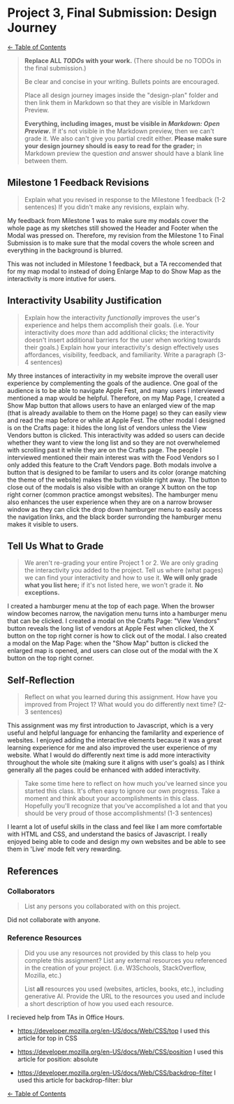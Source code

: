 # Project 3, Final Submission: Design Journey

[← Table of Contents](design-journey.md)


> **Replace ALL _TODOs_ with your work.** (There should be no TODOs in the final submission.)
>
> Be clear and concise in your writing. Bullets points are encouraged.
>
> Place all design journey images inside the "design-plan" folder and then link them in Markdown so that they are visible in Markdown Preview.
>
> **Everything, including images, must be visible in _Markdown: Open Preview_.** If it's not visible in the Markdown preview, then we can't grade it. We also can't give you partial credit either. **Please make sure your design journey should is easy to read for the grader;** in Markdown preview the question _and_ answer should have a blank line between them.


## Milestone 1 Feedback Revisions
> Explain what you revised in response to the Milestone 1 feedback (1-2 sentences)
> If you didn't make any revisions, explain why.

My feedback from Milestone 1 was to make sure my modals cover the whole page as my sketches still showed the Header and Footer when the Modal was pressed on. Therefore, my revision from the Milestone 1 to Final Submission is to make sure that the modal covers the whole screen and everything in the background is blurred.

This was not included in Milestone 1 feedback, but a TA reccomended that for my map modal to instead of doing Enlarge Map to do Show Map as the interactivity is more intutive for users.


## Interactivity Usability Justification
> Explain how the interactivity _functionally_ improves the user's experience and helps them accomplish their goals. (i.e. Your interactivity does _more_ than add additional clicks; the interactivity doesn't insert additional barriers for the user when working towards their goals.)
> Explain how your interactivity's design effectively uses affordances, visibility, feedback, and familiarity.
> Write a paragraph (3-4 sentences)

My three instances of interactivity in my website improve the overall user experience by complementing the goals of the audience. One goal of the audience is to be able to navigate Apple Fest, and many users I interviewed mentioned a map would be helpful. Therefore, on my Map Page, I created a Show Map button that allows users to have an enlarged view of the map (that is already available to them on the Home page) so they can easily view and read the map before or while at Apple Fest. The other modal I designed is on the Crafts page: it hides the long list of vendors unless the View Vendors button is clicked. This interactivity was added so users can decide whether they want to view the long list and so they are not overwhelemed with scrolling past it while they are on the Crafts page. The people I interviewed mentioned their main interest was with the Food Vendors so I only added this feature to the Craft Vendors page. Both modals involve a button that is designed to be familar to users and its color (orange matching the theme of the website) makes the button visible right away. The button to close out of the modals is also visible with an orange X button on the top right corner (common practice amongst websites). The hamburger menu also enhances the user experience when they are on a narrow browser window as they can click the drop down hamburger menu to easily access the navigation links, and the black border surronding the hamburger menu makes it visible to users.


## Tell Us What to Grade
> We aren't re-grading your entire Project 1 or 2.
> We are only grading the interactivity you added to the project.
> Tell us where (what pages) we can find your interactivity and how to use it.
> **We will only grade what you list here;** if it's not listed here, we won't grade it. **No exceptions.**

I created a hamburger menu at the top of each page. When the browser window becomes narrow, the navigation menu turns into a hamburger menu that can be clicked. I created a modal on the Crafts Page: "View Vendors" button reveals the long list of vendors at Apple Fest when clicked, the X button on the top right corner is how to click out of the modal. I also created a modal on the Map Page: when the "Show Map" button is clicked the enlarged map is opened, and users can close out of the modal with the X button on the top right corner.


## Self-Reflection
> Reflect on what you learned during this assignment. How have you improved from Project 1? What would you do differently next time? (2-3 sentences)

This assignment was my first introduction to Javascript, which is a very useful and helpful language for enhancing the familarlity and experience of websites. I enjoyed adding the interactive elements because it was a great learning experience for me and also improved the user experience of my website. What I would do differently next time is add more interactivity throughout the whole site (making sure it aligns with user's goals) as I think generally all the pages could be enhanced with added interactivity.


> Take some time here to reflect on how much you've learned since you started this class. It's often easy to ignore our own progress. Take a moment and think about your accomplishments in this class. Hopefully you'll recognize that you've accomplished a lot and that you should be very proud of those accomplishments! (1-3 sentences)

I learnt a lot of useful skills in the class and feel like I am more comfortable with HTML and CSS, and understand the basics of Javascript. I really enjoyed being able to code and design my own websites and be able to see them in 'Live' mode felt very rewarding.

## References

### Collaborators
> List any persons you collaborated with on this project.

Did not collaborate with anyone.


### Reference Resources
> Did you use any resources not provided by this class to help you complete this assignment?
> List any external resources you referenced in the creation of your project. (i.e. W3Schools, StackOverflow, Mozilla, etc.)
>
> List **all** resources you used (websites, articles, books, etc.), including generative AI.
> Provide the URL to the resources you used and include a short description of how you used each resource.

I recieved help from TAs in Office Hours.

- https://developer.mozilla.org/en-US/docs/Web/CSS/top
I used this article for top in CSS

- https://developer.mozilla.org/en-US/docs/Web/CSS/position
I used this article for position: absolute

- https://developer.mozilla.org/en-US/docs/Web/CSS/backdrop-filter
I used this article for backdrop-filter: blur

[← Table of Contents](design-journey.md)
